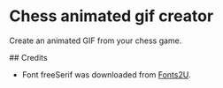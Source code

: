 # Chess animated gif creator

Create an animated GIF from your chess game.

## Credits

* Font freeSerif was downloaded from [Fonts2U](https://fr.fonts2u.com/download/free-serif.police).